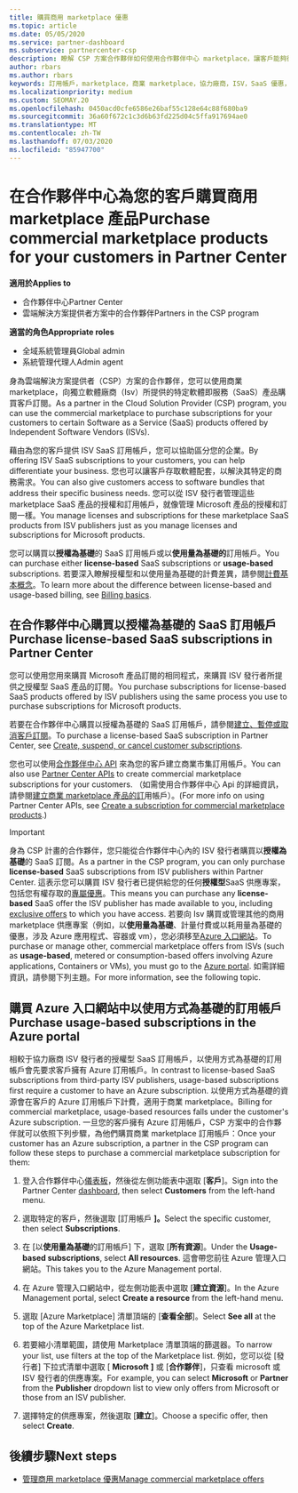 ```yaml
---
title: 購買商用 marketplace 優惠
ms.topic: article
ms.date: 05/05/2020
ms.service: partner-dashboard
ms.subservice: partnercenter-csp
description: 瞭解 CSP 方案合作夥伴如何使用合作夥伴中心 marketplace，讓客戶能夠從獨立軟體廠商（Isv）購買 SaaS 優惠。
author: rbars
ms.author: rbars
keywords: 訂用帳戶，marketplace，商業 marketplace，協力廠商，ISV，SaaS 優惠，雲端解決方案提供者方案，購買供應專案，購買訂閱
ms.localizationpriority: medium
ms.custom: SEOMAY.20
ms.openlocfilehash: 0450acd0cfe6586e26baf55c128e64c88f680ba9
ms.sourcegitcommit: 36a60f672c1c3d6b63fd225d04c5ffa917694ae0
ms.translationtype: MT
ms.contentlocale: zh-TW
ms.lasthandoff: 07/03/2020
ms.locfileid: "85947700"
---
```

# <a name="purchase-commercial-marketplace-products-for-your-customers-in-partner-center"></a><span data-ttu-id="d6d2b-104">在合作夥伴中心為您的客戶購買商用 marketplace 產品</span><span class="sxs-lookup"><span data-stu-id="d6d2b-104">Purchase commercial marketplace products for your customers in Partner Center</span></span>

<span data-ttu-id="d6d2b-105">**適用於**</span><span class="sxs-lookup"><span data-stu-id="d6d2b-105">**Applies to**</span></span>

- <span data-ttu-id="d6d2b-106">合作夥伴中心</span><span class="sxs-lookup"><span data-stu-id="d6d2b-106">Partner Center</span></span>
- <span data-ttu-id="d6d2b-107">雲端解決方案提供者方案中的合作夥伴</span><span class="sxs-lookup"><span data-stu-id="d6d2b-107">Partners in the CSP program</span></span>

<span data-ttu-id="d6d2b-108">**適當的角色**</span><span class="sxs-lookup"><span data-stu-id="d6d2b-108">**Appropriate roles**</span></span>

- <span data-ttu-id="d6d2b-109">全域系統管理員</span><span class="sxs-lookup"><span data-stu-id="d6d2b-109">Global admin</span></span>
- <span data-ttu-id="d6d2b-110">系統管理代理人</span><span class="sxs-lookup"><span data-stu-id="d6d2b-110">Admin agent</span></span>

<span data-ttu-id="d6d2b-111">身為雲端解決方案提供者（CSP）方案的合作夥伴，您可以使用商業 marketplace，向獨立軟體廠商（Isv）所提供的特定軟體即服務（SaaS）產品購買客戶訂閱。</span><span class="sxs-lookup"><span data-stu-id="d6d2b-111">As a partner in the Cloud Solution Provider (CSP) program, you can use the commercial marketplace to purchase subscriptions for your customers to certain Software as a Service (SaaS) products offered by Independent Software Vendors (ISVs).</span></span> 

<span data-ttu-id="d6d2b-112">藉由為您的客戶提供 ISV SaaS 訂用帳戶，您可以協助區分您的企業。</span><span class="sxs-lookup"><span data-stu-id="d6d2b-112">By offering ISV SaaS subscriptions to your customers, you can help differentiate your business.</span></span> <span data-ttu-id="d6d2b-113">您也可以讓客戶存取軟體配套，以解決其特定的商務需求。</span><span class="sxs-lookup"><span data-stu-id="d6d2b-113">You can also give customers access to software bundles that address their specific business needs.</span></span> <span data-ttu-id="d6d2b-114">您可以從 ISV 發行者管理這些 marketplace SaaS 產品的授權和訂用帳戶，就像管理 Microsoft 產品的授權和訂閱一樣。</span><span class="sxs-lookup"><span data-stu-id="d6d2b-114">You manage licenses and subscriptions for these marketplace SaaS products from ISV publishers just as you manage licenses and subscriptions for Microsoft products.</span></span>

<span data-ttu-id="d6d2b-115">您可以購買以**授權為基礎**的 SaaS 訂用帳戶或以**使用量為基礎的**訂用帳戶。</span><span class="sxs-lookup"><span data-stu-id="d6d2b-115">You can purchase either **license-based** SaaS subscriptions or **usage-based** subscriptions.</span></span> <span data-ttu-id="d6d2b-116">若要深入瞭解授權型和以使用量為基礎的計費差異，請參閱[計費基本概念](billing-basics.md)。</span><span class="sxs-lookup"><span data-stu-id="d6d2b-116">To learn more about the difference between license-based and usage-based billing, see [Billing basics](billing-basics.md).</span></span>

## <a name="purchase-license-based-saas-subscriptions-in-partner-center"></a><span data-ttu-id="d6d2b-117">在合作夥伴中心購買以授權為基礎的 SaaS 訂用帳戶</span><span class="sxs-lookup"><span data-stu-id="d6d2b-117">Purchase license-based SaaS subscriptions in Partner Center</span></span>

<span data-ttu-id="d6d2b-118">您可以使用您用來購買 Microsoft 產品訂閱的相同程式，來購買 ISV 發行者所提供之授權型 SaaS 產品的訂閱。</span><span class="sxs-lookup"><span data-stu-id="d6d2b-118">You purchase subscriptions for license-based SaaS products offered by ISV publishers using the same process you use to purchase subscriptions for Microsoft products.</span></span>

<span data-ttu-id="d6d2b-119">若要在合作夥伴中心購買以授權為基礎的 SaaS 訂用帳戶，請參閱[建立、暫停或取消客戶訂閱](create-a-new-subscription.md#create-a-new-subscription)。</span><span class="sxs-lookup"><span data-stu-id="d6d2b-119">To purchase a license-based SaaS subscription in Partner Center, see [Create, suspend, or cancel customer subscriptions](create-a-new-subscription.md#create-a-new-subscription).</span></span>

<span data-ttu-id="d6d2b-120">您也可以使用[合作夥伴中心 API](https://docs.microsoft.com/partner-center/develop/) 來為您的客戶建立商業市集訂用帳戶。</span><span class="sxs-lookup"><span data-stu-id="d6d2b-120">You can also use [Partner Center APIs](https://docs.microsoft.com/partner-center/develop/) to create commercial marketplace subscriptions for your customers.</span></span> <span data-ttu-id="d6d2b-121">（如需使用合作夥伴中心 Api 的詳細資訊，請參閱[建立商業 marketplace 產品的訂](https://docs.microsoft.com/partner-center/develop/create-subscription-azure-marketplace-products)用帳戶）。</span><span class="sxs-lookup"><span data-stu-id="d6d2b-121">(For more info on using Partner Center APIs, see [Create a subscription for commercial marketplace products](https://docs.microsoft.com/partner-center/develop/create-subscription-azure-marketplace-products).)</span></span>

>[!IMPORTANT]
> <span data-ttu-id="d6d2b-122">身為 CSP 計畫的合作夥伴，您只能從合作夥伴中心內的 ISV 發行者購買以**授權為基礎**的 SaaS 訂閱。</span><span class="sxs-lookup"><span data-stu-id="d6d2b-122">As a partner in the CSP program, you can only purchase **license-based** SaaS subscriptions from ISV publishers within Partner Center.</span></span> <span data-ttu-id="d6d2b-123">這表示您可以購買 ISV 發行者已提供給您的任何**授權型**SaaS 供應專案，包括您有權存取的[專屬優惠](csp-commercial-marketplace-discover.md#learn-about-marketplace-exclusive-offers)。</span><span class="sxs-lookup"><span data-stu-id="d6d2b-123">This means you can purchase any **license-based** SaaS offer the ISV publisher has made available to you, including [exclusive offers](csp-commercial-marketplace-discover.md#learn-about-marketplace-exclusive-offers) to which you have access.</span></span> <span data-ttu-id="d6d2b-124">若要向 Isv 購買或管理其他的商用 marketplace 供應專案（例如，以**使用量為基礎**、計量付費或以耗用量為基礎的優惠，涉及 Azure 應用程式、容器或 vm），您必須移至[Azure 入口網站](https://portal.azure.com/)。</span><span class="sxs-lookup"><span data-stu-id="d6d2b-124">To purchase or manage other, commercial marketplace offers from ISVs (such as **usage-based**, metered or consumption-based offers involving Azure applications, Containers or VMs), you must go to the [Azure portal](https://portal.azure.com/).</span></span> <span data-ttu-id="d6d2b-125">如需詳細資訊，請參閱下列主題。</span><span class="sxs-lookup"><span data-stu-id="d6d2b-125">For more information, see the following topic.</span></span>

## <a name="purchase-usage-based-subscriptions-in-the-azure-portal"></a><span data-ttu-id="d6d2b-126">購買 Azure 入口網站中以使用方式為基礎的訂用帳戶</span><span class="sxs-lookup"><span data-stu-id="d6d2b-126">Purchase usage-based subscriptions in the Azure portal</span></span>

<span data-ttu-id="d6d2b-127">相較于協力廠商 ISV 發行者的授權型 SaaS 訂用帳戶，以使用方式為基礎的訂用帳戶會先要求客戶擁有 Azure 訂用帳戶。</span><span class="sxs-lookup"><span data-stu-id="d6d2b-127">In contrast to license-based SaaS subscriptions from third-party ISV publishers, usage-based subscriptions first require a customer to have an Azure subscription.</span></span> <span data-ttu-id="d6d2b-128">以使用方式為基礎的資源會在客戶的 Azure 訂用帳戶下計費，適用于商業 marketplace。</span><span class="sxs-lookup"><span data-stu-id="d6d2b-128">Billing for commercial marketplace, usage-based resources falls under the customer's Azure subscription.</span></span> <span data-ttu-id="d6d2b-129">一旦您的客戶擁有 Azure 訂用帳戶，CSP 方案中的合作夥伴就可以依照下列步驟，為他們購買商業 marketplace 訂用帳戶：</span><span class="sxs-lookup"><span data-stu-id="d6d2b-129">Once your customer has an Azure subscription, a partner in the CSP program can follow these steps to purchase a commercial marketplace subscription for them:</span></span>

1. <span data-ttu-id="d6d2b-130">登入合作夥伴中心[儀表板](https://partner.microsoft.com/dashboard)，然後從左側功能表中選取 [**客戶**]。</span><span class="sxs-lookup"><span data-stu-id="d6d2b-130">Sign into the Partner Center [dashboard](https://partner.microsoft.com/dashboard), then select **Customers** from the left-hand menu.</span></span>

2. <span data-ttu-id="d6d2b-131">選取特定的客戶，然後選取 [訂用帳戶 **]。**</span><span class="sxs-lookup"><span data-stu-id="d6d2b-131">Select the specific customer, then select **Subscriptions**.</span></span>  

3. <span data-ttu-id="d6d2b-132">在 [以**使用量為基礎**的訂用帳戶] 下，選取 [**所有資源**]。</span><span class="sxs-lookup"><span data-stu-id="d6d2b-132">Under the **Usage-based subscriptions**, select **All resources**.</span></span> <span data-ttu-id="d6d2b-133">這會帶您前往 Azure 管理入口網站。</span><span class="sxs-lookup"><span data-stu-id="d6d2b-133">This takes you to the Azure Management portal.</span></span>

4. <span data-ttu-id="d6d2b-134">在 Azure 管理入口網站中，從左側功能表中選取 [**建立資源**]。</span><span class="sxs-lookup"><span data-stu-id="d6d2b-134">In the Azure Management portal, select **Create a resource** from the left-hand menu.</span></span>

5. <span data-ttu-id="d6d2b-135">選取 [Azure Marketplace] 清單頂端的 [**查看全部**]。</span><span class="sxs-lookup"><span data-stu-id="d6d2b-135">Select **See all** at the top of the Azure Marketplace list.</span></span>

6. <span data-ttu-id="d6d2b-136">若要縮小清單範圍，請使用 Marketplace 清單頂端的篩選器。</span><span class="sxs-lookup"><span data-stu-id="d6d2b-136">To narrow your list, use filters at the top of the Marketplace list.</span></span> <span data-ttu-id="d6d2b-137">例如，您可以從 [發行者] 下拉式清單中選取 [ **Microsoft** **]** 或 [**合作夥伴**]，只查看 microsoft 或 ISV 發行者的供應專案。</span><span class="sxs-lookup"><span data-stu-id="d6d2b-137">For example, you can select **Microsoft** or **Partner** from the **Publisher** dropdown list to view only offers from Microsoft or those from an ISV publisher.</span></span>

7. <span data-ttu-id="d6d2b-138">選擇特定的供應專案，然後選取 [**建立**]。</span><span class="sxs-lookup"><span data-stu-id="d6d2b-138">Choose a specific offer, then select **Create**.</span></span>

## <a name="next-steps"></a><span data-ttu-id="d6d2b-139">後續步驟</span><span class="sxs-lookup"><span data-stu-id="d6d2b-139">Next steps</span></span>

- [<span data-ttu-id="d6d2b-140">管理商用 marketplace 優惠</span><span class="sxs-lookup"><span data-stu-id="d6d2b-140">Manage commercial marketplace offers</span></span>](csp-commercial-marketplace-purchase.md)